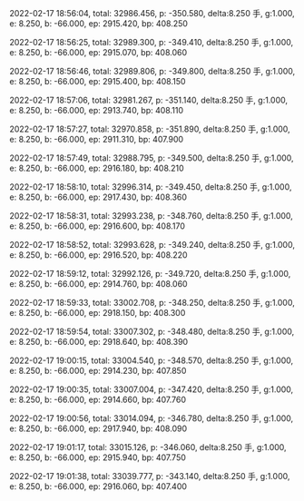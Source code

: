 2022-02-17 18:56:04, total: 32986.456, p: -350.580, delta:8.250 手, g:1.000, e: 8.250, b: -66.000, ep: 2915.420, bp: 408.250

2022-02-17 18:56:25, total: 32989.300, p: -349.410, delta:8.250 手, g:1.000, e: 8.250, b: -66.000, ep: 2915.070, bp: 408.060

2022-02-17 18:56:46, total: 32989.806, p: -349.800, delta:8.250 手, g:1.000, e: 8.250, b: -66.000, ep: 2915.400, bp: 408.150

2022-02-17 18:57:06, total: 32981.267, p: -351.140, delta:8.250 手, g:1.000, e: 8.250, b: -66.000, ep: 2913.740, bp: 408.110

2022-02-17 18:57:27, total: 32970.858, p: -351.890, delta:8.250 手, g:1.000, e: 8.250, b: -66.000, ep: 2911.310, bp: 407.900

2022-02-17 18:57:49, total: 32988.795, p: -349.500, delta:8.250 手, g:1.000, e: 8.250, b: -66.000, ep: 2916.180, bp: 408.210

2022-02-17 18:58:10, total: 32996.314, p: -349.450, delta:8.250 手, g:1.000, e: 8.250, b: -66.000, ep: 2917.430, bp: 408.360

2022-02-17 18:58:31, total: 32993.238, p: -348.760, delta:8.250 手, g:1.000, e: 8.250, b: -66.000, ep: 2916.600, bp: 408.170

2022-02-17 18:58:52, total: 32993.628, p: -349.240, delta:8.250 手, g:1.000, e: 8.250, b: -66.000, ep: 2916.520, bp: 408.220

2022-02-17 18:59:12, total: 32992.126, p: -349.720, delta:8.250 手, g:1.000, e: 8.250, b: -66.000, ep: 2914.760, bp: 408.060

2022-02-17 18:59:33, total: 33002.708, p: -348.250, delta:8.250 手, g:1.000, e: 8.250, b: -66.000, ep: 2918.150, bp: 408.300

2022-02-17 18:59:54, total: 33007.302, p: -348.480, delta:8.250 手, g:1.000, e: 8.250, b: -66.000, ep: 2918.640, bp: 408.390

2022-02-17 19:00:15, total: 33004.540, p: -348.570, delta:8.250 手, g:1.000, e: 8.250, b: -66.000, ep: 2914.230, bp: 407.850

2022-02-17 19:00:35, total: 33007.004, p: -347.420, delta:8.250 手, g:1.000, e: 8.250, b: -66.000, ep: 2914.660, bp: 407.760

2022-02-17 19:00:56, total: 33014.094, p: -346.780, delta:8.250 手, g:1.000, e: 8.250, b: -66.000, ep: 2917.940, bp: 408.090

2022-02-17 19:01:17, total: 33015.126, p: -346.060, delta:8.250 手, g:1.000, e: 8.250, b: -66.000, ep: 2915.940, bp: 407.750

2022-02-17 19:01:38, total: 33039.777, p: -343.140, delta:8.250 手, g:1.000, e: 8.250, b: -66.000, ep: 2916.060, bp: 407.400